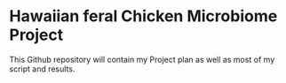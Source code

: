 # Hawaiian feral Chicken Microbiome Project

This Github repository will contain my Project plan as well as most of my script and results.
